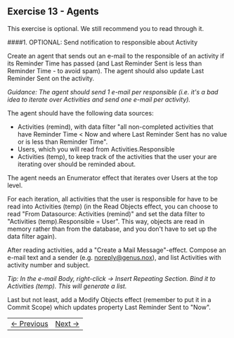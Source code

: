 ## Exercise 13 - Agents

This exercise is optional. We still recommend you to read through it. 

####1. OPTIONAL: Send notification to responsible about Activity

Create an agent that sends out an e-mail to the responsible of an activity if its Reminder Time has passed (and Last Reminder Sent is less than Reminder Time - to avoid spam). The agent should also update Last Reminder Sent on the activity. 

*Guidance: The agent should send 1 e-mail per responsible (i.e. it's a bad idea to iterate over Activities and send one e-mail per activity).*

The agent should have the following data sources:
  * Activities (remind), with data filter "all non-completed activities that have Reminder Time < Now and where Last Reminder Sent has no value or is less than Reminder Time".
  * Users, which you will read from Activities.Responsible
  * Activities (temp), to keep track of the activities that the user your are iterating over should be reminded about.
  
The agent needs an Enumerator effect that iterates over Users at the top level. 

For each iteration, all activities that the user is responsible for have to be read into Activities (temp) (in the Read Objects effect, you can choose to read "From Datasource: Activities (remind)" and set the data filter to "Activities (temp).Responsible = User". This way, objects are read in memory rather than from the database, and you don't have to set up the data filter again).
 
After reading activities, add a "Create a Mail Message"-effect. Compose an e-mail text and a sender (e.g. noreply@genus.nox), and list Activities with activity number and subject. 

*Tip: In the e-mail Body, right-click -> Insert Repeating Section. Bind it to Activities (temp). This will generate a list.*

Last but not least, add a Modify Objects effect (remember to put it in a Commit Scope) which updates property Last Reminder Sent to "Now".


<table>
   <tr><td><a href="exercise-12.md"><- Previous</a></td><td align="right"><a href="exercise-14.md">Next -></a></td></tr>
</table>
